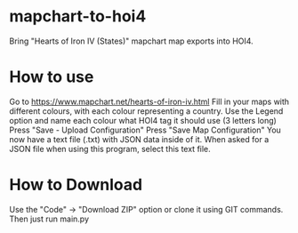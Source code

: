 # mapchart-to-hoi4
Bring "Hearts of Iron IV (States)" mapchart map exports into HOI4.

# How to use
Go to https://www.mapchart.net/hearts-of-iron-iv.html
Fill in your maps with different colours, with each colour representing a country.
Use the Legend option and name each colour what HOI4 tag it should use (3 letters long)
Press "Save - Upload Configuration"
Press "Save Map Configuration"
You now have a text file (.txt) with JSON data inside of it.
When asked for a JSON file when using this program, select this text file.

# How to Download
Use the "Code" -> "Download ZIP" option or clone it using GIT commands.
Then just run main.py
